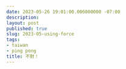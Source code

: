 ```yaml
---
date: 2023-05-26 19:01:00.006000000 -07:00
description:
layout: post
published: true
slug: 2023-05-using-force
tags:
- taiwan
- ping pong
title: 不對！
---
```


